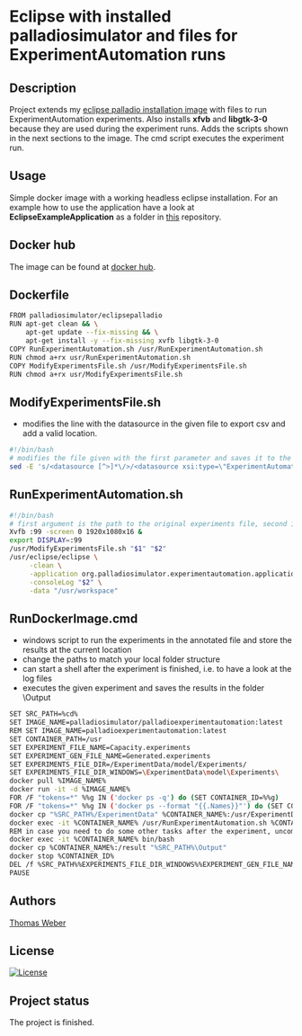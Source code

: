 # Eclipse with installed palladiosimulator and files for ExperimentAutomation runs

## Description
Project extends my [eclipse palladio installation image](https://hub.docker.com/repository/docker/palladiosimulator/eclipsepalladio) with files to run ExperimentAutomation experiments. Also installs __xfvb__ and __libgtk-3-0__ because they are used during the experiment runs. Adds the scripts shown in the next sections to the image. The cmd script executes the experiment run.

## Usage
Simple docker image with a working headless eclipse installation. For an example how to use the application have a look at __EclipseExampleApplication__ as a folder in [this](https://github.com/TomWerm/Palladio-Docker) repository.

## Docker hub
The image can be found at [docker hub](https://hub.docker.com/repository/docker/palladiosimulator/palladioexperimentautomation).

## Dockerfile
``` bash
FROM palladiosimulator/eclipsepalladio
RUN apt-get clean && \
    apt-get update --fix-missing && \
    apt-get install -y --fix-missing xvfb libgtk-3-0
COPY RunExperimentAutomation.sh /usr/RunExperimentAutomation.sh
RUN chmod a+rx usr/RunExperimentAutomation.sh
COPY ModifyExperimentsFile.sh /usr/ModifyExperimentsFile.sh
RUN chmod a+rx usr/ModifyExperimentsFile.sh
```

## ModifyExperimentsFile.sh
- modifies the line with the datasource in the given file to export csv and add a valid location.

``` bash
#!/bin/bash
# modifies the file given with the first parameter and saves it to the file given with the second parameter
sed -E 's/<datasource [^>]*\/>/<datasource xsi:type=\"ExperimentAutomation.Experiments.AbstractSimulation:FileDatasource\" location=\"\/result\" exportOption=\"CSV\"\/>/' "$1" > "$2"
```
## RunExperimentAutomation.sh
``` bash
#!/bin/bash
# first argument is the path to the original experiments file, second is the path where to store the generated file
Xvfb :99 -screen 0 1920x1080x16 &
export DISPLAY=:99
/usr/ModifyExperimentsFile.sh "$1" "$2"
/usr/eclipse/eclipse \
     -clean \
     -application org.palladiosimulator.experimentautomation.application \
     -consoleLog "$2" \
     -data "/usr/workspace"
```

## RunDockerImage.cmd
- windows script to run the experiments in the annotated file and store the results at the current location
- change the paths to match your local folder structure
- can start a shell after the experiment is finished, i.e. to have a look at the log files
- executes the given experiment and saves the results in the folder \\Output

``` sh
SET SRC_PATH=%cd%
SET IMAGE_NAME=palladiosimulator/palladioexperimentautomation:latest
REM SET IMAGE_NAME=palladioexperimentautomation:latest
SET CONTAINER_PATH=/usr
SET EXPERIMENT_FILE_NAME=Capacity.experiments
SET EXPERIMENT_GEN_FILE_NAME=Generated.experiments
SET EXPERIMENTS_FILE_DIR=/ExperimentData/model/Experiments/
SET EXPERIMENTS_FILE_DIR_WINDOWS=\ExperimentData\model\Experiments\
docker pull %IMAGE_NAME%
docker run -it -d %IMAGE_NAME%
FOR /F "tokens=*" %%g IN ('docker ps -q') do (SET CONTAINER_ID=%%g)
FOR /F "tokens=*" %%g IN ('docker ps --format "{{.Names}}"') do (SET CONTAINER_NAME=%%g)
docker cp "%SRC_PATH%/ExperimentData" %CONTAINER_NAME%:/usr/ExperimentData
docker exec -it %CONTAINER_NAME% /usr/RunExperimentAutomation.sh %CONTAINER_PATH%%EXPERIMENTS_FILE_DIR%%EXPERIMENT_FILE_NAME% %CONTAINER_PATH%%EXPERIMENTS_FILE_DIR%%EXPERIMENT_GEN_FILE_NAME%
REM in case you need to do some other tasks after the experiment, uncomment the next line
docker exec -it %CONTAINER_NAME% bin/bash
docker cp %CONTAINER_NAME%:/result "%SRC_PATH%\Output"
docker stop %CONTAINER_ID%
DEL /f %SRC_PATH%%EXPERIMENTS_FILE_DIR_WINDOWS%%EXPERIMENT_GEN_FILE_NAME%
PAUSE
```
## Authors
[Thomas Weber](https://github.com/TomWerm)

## License
[![License](https://img.shields.io/badge/License-EPL%201.0-red.svg)](https://opensource.org/licenses/EPL-1.0)

## Project status
The project is finished.
